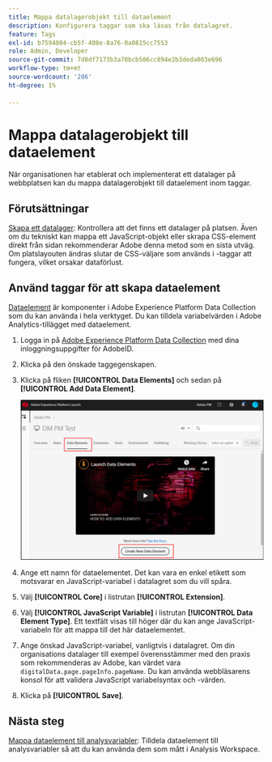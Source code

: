 ```yaml
---
title: Mappa datalagerobjekt till dataelement
description: Konfigurera taggar som ska läsas från datalagret.
feature: Tags
exl-id: b7594084-cb5f-408e-8a76-0a0815cc7553
role: Admin, Developer
source-git-commit: 7d8df7173b3a78bcb506cc894e2b3deda003e696
workflow-type: tm+mt
source-wordcount: '286'
ht-degree: 1%

---
```


# Mappa datalagerobjekt till dataelement

När organisationen har etablerat och implementerat ett datalager på webbplatsen kan du mappa datalagerobjekt till dataelement inom taggar.

## Förutsättningar

[Skapa ett datalager](../prepare/data-layer.md): Kontrollera att det finns ett datalager på platsen. Även om du tekniskt kan mappa ett JavaScript-objekt eller skrapa CSS-element direkt från sidan rekommenderar Adobe denna metod som en sista utväg. Om platslayouten ändras slutar de CSS-väljare som används i -taggar att fungera, vilket orsakar dataförlust.

## Använd taggar för att skapa dataelement

[Dataelement](https://experienceleague.adobe.com/docs/experience-platform/tags/ui/data-elements.html?lang=sv-SE) är komponenter i Adobe Experience Platform Data Collection som du kan använda i hela verktyget. Du kan tilldela variabelvärden i Adobe Analytics-tillägget med dataelement.

1. Logga in på [Adobe Experience Platform Data Collection](https://experience.adobe.com/data-collection) med dina inloggningsuppgifter för AdobeID.
1. Klicka på den önskade taggegenskapen.
1. Klicka på fliken **[!UICONTROL Data Elements]** och sedan på **[!UICONTROL Add Data Element]**.

   ![skapa dataelement](assets/createelement.png)

1. Ange ett namn för dataelementet. Det kan vara en enkel etikett som motsvarar en JavaScript-variabel i datalagret som du vill spåra.
1. Välj **[!UICONTROL Core]** i listrutan **[!UICONTROL Extension]**.
1. Välj **[!UICONTROL JavaScript Variable]** i listrutan **[!UICONTROL Data Element Type]**. Ett textfält visas till höger där du kan ange JavaScript-variabeln för att mappa till det här dataelementet.
1. Ange önskad JavaScript-variabel, vanligtvis i datalagret. Om din organisations datalager till exempel överensstämmer med den praxis som rekommenderas av Adobe, kan värdet vara `digitalData.page.pageInfo.pageName`. Du kan använda webbläsarens konsol för att validera JavaScript variabelsyntax och -värden.
1. Klicka på **[!UICONTROL Save]**.

## Nästa steg

[Mappa dataelement till analysvariabler](elements-to-variable.md): Tilldela dataelement till analysvariabler så att du kan använda dem som mått i Analysis Workspace.
